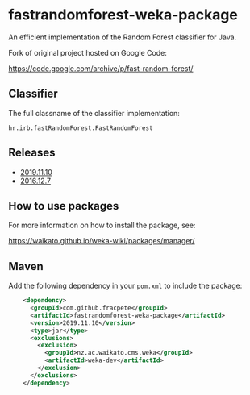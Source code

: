 fastrandomforest-weka-package
=============================

An efficient implementation of the Random Forest classifier for Java.

Fork of original project hosted on Google Code:

https://code.google.com/archive/p/fast-random-forest/


Classifier
----------

The full classname of the classifier implementation:

```
hr.irb.fastRandomForest.FastRandomForest
```


Releases
--------

* [2019.11.10](https://github.com/fracpete/fastrandomforest-weka-package/releases/download/v2019.11.10/fastrandomforest-2019.11.10.zip)
* [2016.12.7](https://github.com/fracpete/fastrandomforest-weka-package/releases/download/v2016.12.7/fastrandomforest-2016.12.7.zip)


How to use packages
-------------------

For more information on how to install the package, see:

https://waikato.github.io/weka-wiki/packages/manager/


Maven
-----

Add the following dependency in your `pom.xml` to include the package:

```xml
    <dependency>
      <groupId>com.github.fracpete</groupId>
      <artifactId>fastrandomforest-weka-package</artifactId>
      <version>2019.11.10</version>
      <type>jar</type>
      <exclusions>
        <exclusion>
          <groupId>nz.ac.waikato.cms.weka</groupId>
          <artifactId>weka-dev</artifactId>
        </exclusion>
      </exclusions>
    </dependency>
```


